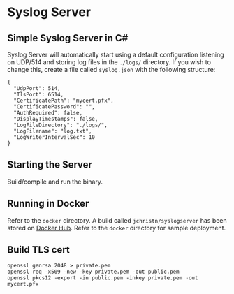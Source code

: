 ﻿# Syslog Server

## Simple Syslog Server in C#

Syslog Server will automatically start using a default configuration listening on UDP/514 and storing log files in the `./logs/` directory.  If you wish to change this, create a file called `syslog.json` with the following structure:
```
{
  "UdpPort": 514,
  "TlsPort": 6514,
  "CertificatePath": "mycert.pfx",
  "CertificatePassword": "",
  "AuthRequired": false,
  "DisplayTimestamps": false,
  "LogFileDirectory": "./logs/",
  "LogFilename": "log.txt",
  "LogWriterIntervalSec": 10
}
```

## Starting the Server

Build/compile and run the binary.

## Running in Docker

Refer to the `docker` directory.  A build called `jchristn/syslogserver` has been stored on [Docker Hub](https://hub.docker.com/r/jchristn/syslogserver).  Refer to the `docker` directory for sample deployment.

## Build TLS cert
```
openssl genrsa 2048 > private.pem
openssl req -x509 -new -key private.pem -out public.pem
openssl pkcs12 -export -in public.pem -inkey private.pem -out mycert.pfx
```